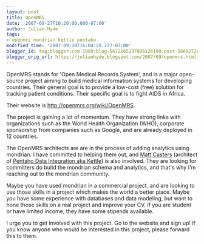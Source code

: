 ```yaml
---
layout: post
title: OpenMRS
date: '2007-09-27T10:20:00.000-07:00'
author: Julian Hyde
tags:
- openmrs mondrian kettle pentaho
modified_time: '2007-09-30T16:04:28.227-07:00'
blogger_id: tag:blogger.com,1999:blog-5672165237896126100.post-5669272067079590790
blogger_orig_url: https://julianhyde.blogspot.com/2007/09/openmrs.html
---
```


<p>OpenMRS stands for 'Open Medical Records System', and is a major open-source project aiming to build medical information systems for developing countries. Their general goal is to provide a low-cost (free) solution for tracking patient conditions. Their specific goal is to fight AIDS in Africa.</p><p>Their website is <a href="http://openmrs.org/wiki/OpenMRS">http://openmrs.org/wiki/OpenMRS</a>.</p><p>The project is gaining a lot of momentum. They have strong links with organizations such as the World Health Organization (WHO), corporate sponsorship from companies such as Google, and are already deployed in 12 countries.</p>The OpenMRS architects are are in the process of adding analytics using mondrian. I have committed to helping them out, and <a href="http://www.ibridge.be/">Matt Casters</a> (architect of <a href="http://kettle.pentaho.org/">Pentaho Data Integration aka Kettle</a>) is also involved. They are looking for committers do build the mondrian schema and analytics, and that's why I'm reaching out to the mondrian community.<br /><p>Maybe you have used mondrian in a commercial project, and are looking to use those skills in a project which makes the world a better place. Maybe you have some experience with databases and data modeling, but want to hone those skills on a real project and improve your CV. If you are student or have limited income, they have some stipends available.</p>I urge you to get involved with this project. Go to the website and sign up! If you know anyone who would be interested in this project, please forward this to them.
